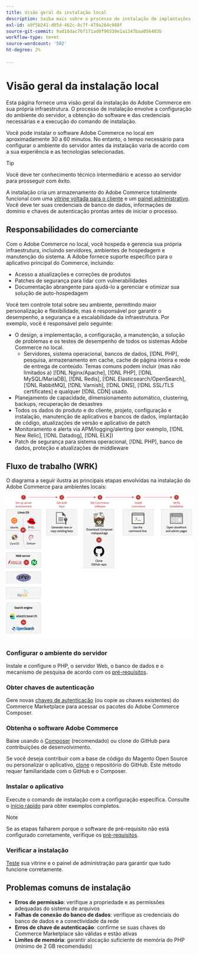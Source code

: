 ```yaml
---
title: Visão geral da instalação local
description: Saiba mais sobre o processo de instalação de implantações locais do Adobe Commerce.
exl-id: a9f5b241-d05d-462c-8c7f-479a264c988f
source-git-commit: 9ad18dac76f171ad0f90330e1a1347baa056403b
workflow-type: tm+mt
source-wordcount: '502'
ht-degree: 2%

---
```



# Visão geral da instalação local

Esta página fornece uma visão geral da instalação do Adobe Commerce em sua própria infraestrutura. O processo de instalação envolve a configuração do ambiente do servidor, a obtenção do software e das credenciais necessárias e a execução do comando de instalação.

Você pode instalar o software Adobe Commerce no local em aproximadamente 30 a 60 minutos. No entanto, o tempo necessário para configurar o ambiente do servidor antes da instalação varia de acordo com a sua experiência e as tecnologias selecionadas.

>[!TIP]
>
>Você deve ter conhecimento técnico intermediário e acesso ao servidor para prosseguir com êxito.

A instalação cria um armazenamento do Adobe Commerce totalmente funcional com uma [vitrine voltada para o cliente](https://experienceleague.adobe.com/pt-br/docs/commerce-admin/start/storefront/storefront) e um [painel administrativo](https://experienceleague.adobe.com/pt-br/docs/commerce-admin/start/admin/admin). Você deve ter suas credenciais de banco de dados, informações de domínio e chaves de autenticação prontas antes de iniciar o processo.

## Responsabilidades do comerciante

Com o Adobe Commerce no local, você hospeda e gerencia sua própria infraestrutura, incluindo servidores, ambientes de hospedagem e manutenção do sistema. A Adobe fornece suporte específico para o aplicativo principal do Commerce, incluindo:

- Acesso a atualizações e correções de produtos
- Patches de segurança para lidar com vulnerabilidades
- Documentação abrangente para ajudá-lo a gerenciar e otimizar sua solução de auto-hospedagem

Você tem controle total sobre seu ambiente, permitindo maior personalização e flexibilidade, mas é responsável por garantir o desempenho, a segurança e a escalabilidade da infraestrutura. Por exemplo, você é responsável pelo seguinte:

- O design, a implementação, a configuração, a manutenção, a solução de problemas e os testes de desempenho de todos os sistemas Adobe Commerce no local.
   - Servidores, sistema operacional, bancos de dados, [!DNL PHP], pesquisa, armazenamento em cache, cache de página inteira e rede de entrega de conteúdo. Temas comuns podem incluir (mas não limitados a) [!DNL Nginx/Apache], [!DNL PHP], [!DNL MySQL/MariaDB], [!DNL Redis], [!DNL Elasticsearch/OpenSearch], [!DNL RabbitMQ], [!DNL Varnish], [!DNL DNS], [!DNL SSL/TLS certificates] e qualquer [!DNL CDN] usado.
- Planejamento de capacidade, dimensionamento automático, clustering, backups, recuperação de desastres
- Todos os dados do produto e do cliente, projeto, configuração e instalação, manutenção de aplicativos e bancos de dados, implantação de código, atualizações de versão e aplicativo de patch
- Monitoramento e alerta via APM/logging/alerting (por exemplo, [!DNL New Relic], [!DNL Datadog], [!DNL ELK])
- Patch de segurança para sistema operacional, [!DNL PHP], banco de dados, proteção e atualizações de middleware

## Fluxo de trabalho (WRK)

O diagrama a seguir ilustra as principais etapas envolvidas na instalação do Adobe Commerce para ambientes locais:

![Como funciona a instalação](../assets/installation/on-premises-install.drawio.svg)

### Configurar o ambiente do servidor

Instale e configure o PHP, o servidor Web, o banco de dados e o mecanismo de pesquisa de acordo com os [pré-requisitos](prerequisites/overview.md).

### Obter chaves de autenticação

Gere novas [chaves de autenticação](prerequisites/authentication-keys.md) (ou copie as chaves existentes) do Commerce Marketplace para acessar os pacotes do Adobe Commerce Composer.

### Obtenha o software Adobe Commerce

Baixe usando o [Composer](prerequisites/commerce.md) (recomendado) ou clone do GitHub para contribuições de desenvolvimento.

Se você deseja contribuir com a base de código do Magento Open Source ou personalizar o aplicativo, [clone](https://developer.adobe.com/commerce/contributor/guides/install/clone-repository/) o repositório do GitHub. Este método requer familiaridade com o GitHub e o Composer.

### Instalar o aplicativo

Execute o comando de instalação com a configuração específica. Consulte o [início rápido](composer.md) para obter exemplos completos.

>[!NOTE]
>
>Se as etapas falharem porque o software de pré-requisito não está configurado corretamente, verifique os [pré-requisitos](prerequisites/overview.md).

### Verificar a instalação

[Teste](next-steps/verify.md) sua vitrine e o painel de administração para garantir que tudo funcione corretamente.

## Problemas comuns de instalação

- **Erros de permissão**: verifique a propriedade e as permissões adequadas do sistema de arquivos
- **Falhas de conexão do banco de dados**: verifique as credenciais do banco de dados e a conectividade da rede
- **Erros de chave de autenticação**: confirme se suas chaves do Commerce Marketplace são válidas e estão ativas
- **Limites de memória**: garantir alocação suficiente de memória do PHP (mínimo de 2 GB recomendado)
